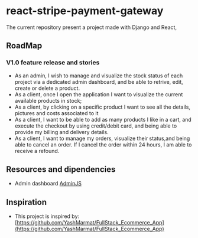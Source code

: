 # react-stripe-payment-gateway

The current repository present a project made with Django and React,

## RoadMap

### V1.0 feature release and stories
* As an admin, I wish to manage and visualize the stock status of each project via a dedicated admin dashboard, and be able to retrive, edit, create or delete a product.  
* As a client, once I open the application I want to visualize the current available products in stock;
* As a client, by clicking on a specific product I want to see all the details, pictures and costs associated to it
* As a client, I want to be able to add as many products I like in a cart, and execute the checkout by using credit/debit card, and being able to provide my billing and delivery details.
* As a client, I want to manage my orders, visualize their status,and being able to cancel an order. If I cancel the order within 24 hours, I am able to receive a refound. 

## Resources and dipendencies
* Admin dashboard [AdminJS](https://adminjs.co/pricing)

## Inspiration
* This project is inspired by: [https://github.com/YashMarmat/FullStack_Ecommerce_App](https://github.com/YashMarmat/FullStack_Ecommerce_App)
